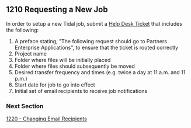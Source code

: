 ## 1210 Requesting a New Job

In order to setup a new Tidal job, submit a [Help Desk Ticket](http://helpdeskselfservice.partners.org) that includes the following:

1. A preface stating, "The following request should go to Partners Enterprise Applications", to ensure that the ticket is routed correctly
2. Project name
3. Folder where files will be initially placed
4. Folder where files should subsequently be moved
5. Desired transfer frequency and times (e.g. twice a day at 11 a.m. and 11 p.m.)
6. Start date for job to go into effect
7. Initial set of email recipients to receive job notifications


### Next Section

[1220 - Changing Email Recipients](https://github.com/sleepepi/howto/blob/master/1000-file-transfer/1200-tidal/1220-changing-email-recipients.md)
